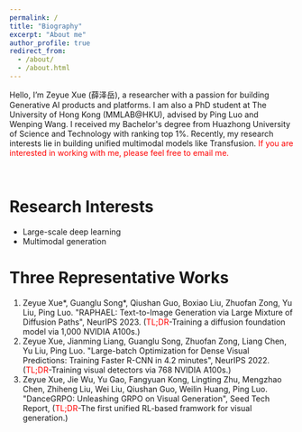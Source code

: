 ```yaml
---
permalink: /
title: "Biography"
excerpt: "About me"
author_profile: true
redirect_from: 
  - /about/
  - /about.html
---
```


Hello, I’m Zeyue Xue (薛泽岳), a researcher with a passion for building Generative AI products and platforms. I am also a PhD student at The University of Hong Kong (MMLAB@HKU), advised by Ping Luo and Wenping Wang. I received my Bachelor's degree from Huazhong University of Science and Technology with ranking top 1%. Recently, my research interests lie in building unified multimodal models like Transfusion. <font color="red">If you are interested in working with me, please feel free to email me.</font>

<br/>

Research Interests
======
  * Large-scale deep learning
  * Multimodal generation

**Three Representative Works**
======
  1. Zeyue Xue\*, Guanglu Song\*, Qiushan Guo, Boxiao Liu, Zhuofan Zong, Yu Liu, Ping Luo. "RAPHAEL: Text-to-Image Generation via Large Mixture of Diffusion Paths", NeurIPS 2023. (<font color="red">TL;DR</font>-Training a diffusion foundation model via 1,000 NVIDIA A100s.)
  2. Zeyue Xue, Jianming Liang, Guanglu Song, Zhuofan Zong, Liang Chen, Yu Liu, Ping Luo. "Large-batch Optimization for Dense Visual Predictions: Training Faster R-CNN in 4.2 minutes", NeurIPS 2022. (<font color="red">TL;DR</font>-Training visual detectors via 768 NVIDIA A100s.)
  3. Zeyue Xue, Jie Wu, Yu Gao, Fangyuan Kong, Lingting Zhu, Mengzhao Chen, Zhiheng Liu, Wei Liu, Qiushan Guo, Weilin Huang, Ping Luo. "DanceGRPO: Unleashing GRPO on Visual Generation", Seed Tech Report, (<font color="red">TL;DR</font>-The first unified RL-based framwork for visual generation.)

